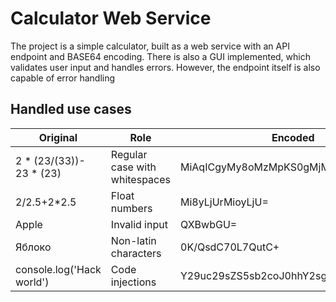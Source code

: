 # Calculator Web Service

The project is a simple calculator, built as a web service with an API endpoint and BASE64 encoding. There is also a GUI implemented, which validates user input and handles errors. However, the endpoint itself is also capable of error handling

## Handled use cases

Original | Role | Encoded
--- | --- | ---
2 * (23/(33))- 23 * (23) | Regular case with whitespaces | MiAqICgyMy8oMzMpKS0gMjMgKiAoMjMp
2/2.5+2*2.5 | Float numbers | Mi8yLjUrMioyLjU=
Apple | Invalid input | QXBwbGU=
Яблоко | Non-latin characters | 0K/QsdC70L7QutC+
console.log('Hack world') | Code injections | Y29uc29sZS5sb2coJ0hhY2sgd29ybGQnKQ==


